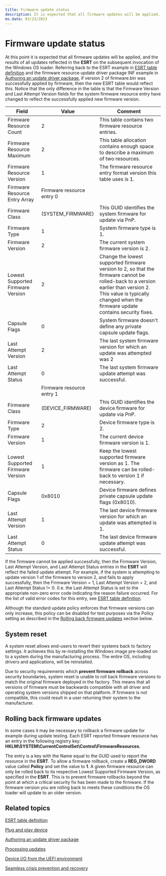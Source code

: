 ```yaml
---
title: Firmware update status
description: It is expected that all firmware updates will be applied, and the results of all updates reflected in the ESRT on the subsequent invocation of the Windows OS loader.
ms.date: 03/23/2023
---
```


# Firmware update status

At this point it is expected that all firmware updates will be applied, and the results of all updates reflected in the **ESRT** on the subsequent invocation of the Windows OS loader. Referring back to the ESRT example in [ESRT table definition](esrt-table-definition.md) and the firmware resource update driver package INF example in [Authoring an update driver package](authoring-an-update-driver-package.md), if version 2 of firmware.bin was successfully applied by firmware, then the new ESRT table would reflect this. Notice that the only difference in the table is that the Firmware Version and Last Attempt Version fields for the system firmware resource entry have changed to reflect the successfully applied new firmware version.

| Field | Value | Comment |
|--|--|--|
| Firmware Resource Count | 2 | This table contains two firmware resource entries. |
| Firmware Resource Maximum | 2 | This table allocation contains enough space to describe a maximum of two resources. |
| Firmware Resource Version | 1 | The firmware resource entry format version this table uses is 1. |
| Firmware Resource Entry Array | Firmware resource entry 0 |  |
| Firmware Class | (SYSTEM\_FIRMWARE) | This GUID identifies the system firmware for update via PnP. |
| Firmware Type | 1 | System firmware type is 1. |
| Firmware Version | 2 | The current system firmware version is 2. |
| Lowest Supported Firmware Version | 2 | Change the lowest supported firmware version to 2, so that the firmware cannot be rolled-back to a version earlier than version 2. This value is typically changed when the firmware update contains security fixes. |
| Capsule Flags | 0 | System firmware doesn't define any private capsule update flags. |
| Last Attempt Version | 2 | The last system firmware version for which an update was attempted was 2 |
| Last Attempt Status | 0 | The last system firmware update attempt was successful. |
|  | Firmware resource entry 1 |  |
| Firmware Class | (DEVICE\_FIRMWARE) | This GUID identifies the device firmware for update via PnP. |
| Firmware Type | 2 | Device firmware type is 2. |
| Firmware Version | 1 | The current device firmware version is 1. |
| Lowest Supported Firmware Version | 1 | Keep the lowest supported firmware version as 1. The firmware can be rolled-back to version 1 if necessary. |
| Capsule Flags | 0x8010 | Device firmware defines private capsule update flags (0x8010). |
| Last Attempt Version | 1 | The last device firmware version for which an update was attempted is 1. |
| Last Attempt Status | 0 | The last device firmware update attempt was successful. |

If the firmware cannot be applied successfully, then the Firmware Version, Last Attempt Version, and Last Attempt Status entries in the **ESRT** will reflect the failed update attempt. For example, if the system is attempting to update version 1 of the firmware to version 2, and fails to apply successfully, then the Firmware Version = 1, Last Attempt Version = 2, and Last Attempt Status != 0. (I.e. the Last Attempt Status is set to the appropriate non-zero error code indicating the reason failure occurred. For the list of valid error codes for this entry, see [ESRT table definition](esrt-table-definition.md).

Although the standard update policy enforces that firmware versions can only increase, this policy can be disabled for test purposes via the Policy setting as described in the [Rolling back firmware updates](#rolling-back-firmware-updates) section below.

## System reset

A system reset allows end-users to revert their systems back to factory settings. It achieves this by re-installing the Windows image pre-loaded on to a system during the manufacturing process. The entire OS, including drivers and applications, will be reinstalled.

Due to security requirements which **prevent firmware rollback** across security boundaries, system reset is unable to roll back firmware versions to match the original firmware deployed in the factory. This means that all versions of firmware must be backwards compatible with all driver and operating system versions shipped on that platform. If firmware is not compatible, this could result in a user returning their system to the manufacturer.

## Rolling back firmware updates

In some cases it may be necessary to rollback a firmware update for example during update testing. Each ESRT reported firmware resource has an entry in the following registry key: **HKLM\SYSTEM\CurrentControlSet\Control\FirmwareResources**.

The entry is a key with the Name equal to the GUID used to report the resource in the **ESRT**. To allow a firmware rollback, create a **REG_DWORD** value called **Policy** and set the value to **1**. A given firmware resource can only be rolled back to its respective Lowest Supported Firmware Version, as specified in the **ESRT**. This is to prevent firmware rollbacks beyond the point at which a critical security fix has been made to the firmware. If the firmware version you are rolling back to meets these conditions the OS loader will update to an older version.

## Related topics

[ESRT table definition](esrt-table-definition.md)  

[Plug and play device](plug-and-play-device.md)  

[Authoring an update driver package](authoring-an-update-driver-package.md)  

[Processing updates](processing-updates.md)  

[Device I/O from the UEFI environment](device-i-o-from-the-uefi-environment.md)  

[Seamless crisis prevention and recovery](seamless-crisis-prevention-and-recovery.md)  

